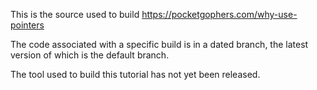 This is the source used to build https://pocketgophers.com/why-use-pointers

The code associated with a specific build is in a dated branch, the latest version of which is the default branch.

The tool used to build this tutorial has not yet been released.